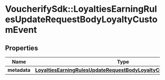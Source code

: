 # VoucherifySdk::LoyaltiesEarningRulesUpdateRequestBodyLoyaltyCustomEvent

## Properties

| Name | Type | Description | Notes |
| ---- | ---- | ----------- | ----- |
| **metadata** | [**LoyaltiesEarningRulesUpdateRequestBodyLoyaltyCustomEventMetadata**](LoyaltiesEarningRulesUpdateRequestBodyLoyaltyCustomEventMetadata.md) |  | [optional] |

